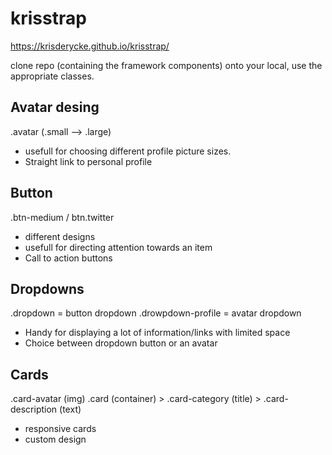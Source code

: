 # krisstrap
https://krisderycke.github.io/krisstrap/

clone repo (containing the framework components) onto your local,
use the appropriate classes. 



## Avatar desing

.avatar (.small --> .large)

- usefull for choosing different profile picture sizes.
- Straight link to personal profile


## Button

.btn-medium / btn.twitter

- different designs 
- usefull for directing attention towards an item 
- Call to action buttons

## Dropdowns

.dropdown          = button dropdown
.drowpdown-profile = avatar dropdown

- Handy for displaying a lot of information/links with limited space
- Choice between dropdown button or an avatar

## Cards

.card-avatar (img)
.card (container) > .card-category (title) > .card-description (text)

- responsive cards 
- custom design